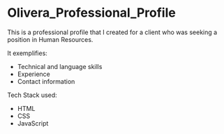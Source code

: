 # Olivera_Professional_Profile
This is a professional profile that I created for a client who was seeking a position in Human Resources. 
<p>It exemplifies:</p> 
<ul>
  <li>Technical and language skills
    <li>Experience 
      <li>Contact information
        </ul>
        
 Tech Stack used:
  <ul>
    <li>HTML
      <li>CSS
        <li>JavaScript
